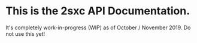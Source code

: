 
# This is the **2sxc API Documentation**.

It's completely work-in-progress (WIP) as of October / November 2019. Do not use this yet!

